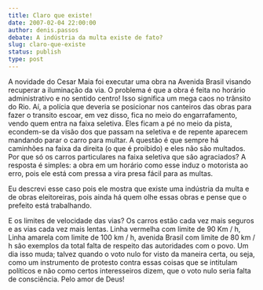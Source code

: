 ```yaml
---
title: Claro que existe!
date: 2007-02-04 22:00:00
author: denis.passos
debate: A indústria da multa existe de fato?
slug: claro-que-existe
status: publish 
type: post
---
```


A novidade do Cesar Maia foi executar uma obra na Avenida Brasil visando recuperar a iluminação da via. O problema é que a obra é feita no horário administrativo e no sentido centro! Isso significa um mega caos no trânsito do Rio. Aí, a polícia que deveria se posicionar nos canteiros das obras para fazer o transito escoar, em vez disso, fica no meio do engarrafamento, vendo quem entra na faixa seletiva. Eles ficam a pé no meio da pista, econdem-se da visão dos que passam na seletiva e de repente aparecem mandando parar o carro para multar. A questão é que sempre há caminhões na faixa da direita (o que é proibido) e eles não são multados. Por que só os carros particulares na faixa seletiva que são agraciados? A resposta é simples: a obra em um horário como esse induz o motorista ao erro, pois ele está com pressa a vira presa fácil para as multas.  

Eu descrevi esse caso pois ele mostra que existe uma indústria da multa e de obras eleitoreiras, pois ainda há quem olhe essas obras e pense que o prefeito está trabalhando.  

E os limites de velocidade das vias? Os carros estão cada vez mais seguros e as vias cada vez mais lentas. Linha vermelha com limite de 90 Km / h, Linha amarela com limite de 100 km / h, avenida Brasil com limite de 80 km / h são exemplos da total falta de respeito das autoridades com o povo. Um dia isso muda; talvez quando o voto nulo for visto da maneira certa, ou seja, como um instrumento de protesto contra essas coisas que se intitulam políticos e não como certos interesseiros dizem, que o voto nulo seria falta de consciência. Pelo amor de Deus!
